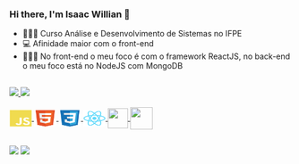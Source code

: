 ### Hi there, I'm Isaac Willian 👋

- 👩🏻‍🎓 Curso Análise e Desenvolvimento de Sistemas no IFPE
- 💻 Afinidade maior com o front-end
- 👩🏻‍💻 No front-end o meu foco é com o framework ReactJS, no back-end o meu foco está no NodeJS com MongoDB
 
##

<a href="https://github.com/isaaacwillian">
  <img height="190em" src="https://github-readme-stats.vercel.app/api?username=isaaacwillian&show_icons=true&theme=github_dark&include_all_commits=true&count_private=true"/>
  <img height="190em" src="https://github-readme-stats.vercel.app/api/top-langs/?username=isaaacwillian&layout=compact&langs_count=7&theme=github_dark"/>
</div>
<div style="display: inline_block"><br>
  <img align="center" alt="Isaac-Js" height="30" width="40" src="https://raw.githubusercontent.com/devicons/devicon/master/icons/javascript/javascript-plain.svg">
  <img align="center" alt="Isaac-HTML" height="30" width="40" src="https://raw.githubusercontent.com/devicons/devicon/master/icons/html5/html5-original.svg">
  <img align="center" alt="Isaac-CSS" height="30" width="40" src="https://raw.githubusercontent.com/devicons/devicon/master/icons/css3/css3-original.svg">
  <img align="center" alt="Isaac-React" height="30" width="40" src="https://raw.githubusercontent.com/devicons/devicon/master/icons/react/react-original.svg">
  <img align="center" alt"Isaac-Node.js" height="36" width="36" src="https://img.icons8.com/fluency/240/000000/node-js.png"/>
  <img align="center" alt"Isaac-Node.js" height="40" width="40" src="https://img.icons8.com/color/452/mongodb.png"/>
</div>
</div>
  
  ##
 
<div> 
<div>
   <a href = "mailto:isaaacwillian@gmail.com"><img src="https://img.shields.io/badge/-Gmail-%23333?style=for-the-badge&logo=gmail&logoColor=white" target="_blank"></a>
  <a href="https://www.linkedin.com/in/isaaacwillian" target="_blank"><img src="https://img.shields.io/badge/-LinkedIn-%230077B5?style=for-the-badge&logo=linkedin&logoColor=white" target="_blank"></a>
</div>
